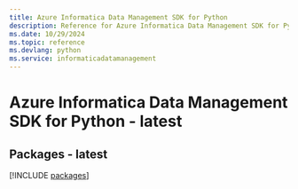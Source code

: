 ```yaml
---
title: Azure Informatica Data Management SDK for Python
description: Reference for Azure Informatica Data Management SDK for Python
ms.date: 10/29/2024
ms.topic: reference
ms.devlang: python
ms.service: informaticadatamanagement
---
```

# Azure Informatica Data Management SDK for Python - latest
## Packages - latest
[!INCLUDE [packages](informatica-data-management-index.md)]